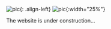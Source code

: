 ![pic](https://img2.imgtp.com/2024/01/28/aRtIJYPL.jpg){: .align-left}
![pic](https://img2.imgtp.com/2024/01/28/aRtIJYPL.jpg){:width="25%"}

The website is under construction...
